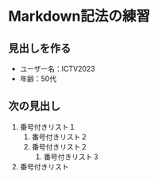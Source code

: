 # Markdown記法の練習
## 見出しを作る

- ユーザー名：ICTV2023
- 年齢：50代

## 次の見出し

1. 番号付きリスト１
    1. 番号付きリスト２
    1. 番号付きリスト２
        1. 番号付きリスト３
1. 番号付きリスト
